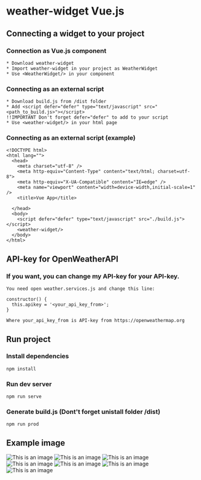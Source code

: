 # weather-widget Vue.js

## Connecting a widget to your project
### Connection as Vue.js component

```
* Download weather-widget
* Import weather-widget in your project as WeatherWidget
* Use <WeatherWidget/> in your component
```

### Connecting as an external script

```
* Download build.js from /dist folder
* Add <script defer="defer" type="text/javascript" src="<path_to_build.js>"></script>
!!IMPORTANT Don't forget defer="defer" to add to your script
* Use <weather-widget/> in your html page
```

### Connecting as an external script (example)
```
<!DOCTYPE html>
<html lang="">
  <head>
    <meta charset="utf-8" />
    <meta http-equiv="Content-Type" content="text/html; charset=utf-8">
    <meta http-equiv="X-UA-Compatible" content="IE=edge" />
    <meta name="viewport" content="width=device-width,initial-scale=1" />
    <title>Vue App</title>
    
  </head>
  <body>
    <script defer="defer" type="text/javascript" src="./build.js"></script>
    <weather-widget/>
  </body>
</html>
```

## API-key for OpenWeatherAPI
### If you want, you can change my API-key for your API-key.
```
You need open weather.services.js and change this line:

constructor() {
  this.apikey = '<your_api_key_from>';
}

Where your_api_key_from is API-key from https://openweathermap.org

```
## Run project
### Install dependencies 
```
npm install
```
### Run dev server
```
npm run serve
```
### Generate build.js (Dont't forget unistall folder /dist)
```
npm run prod
```


## Example image

![This is an image](https://github.com/SilentiumN/weather-widget/blob/38ae5dac692b156ab2831ccc1b9ced677ac0acd8/ReadmeIMG/%D0%A1%D0%BD%D0%B8%D0%BC%D0%BE%D0%BA%20%D1%8D%D0%BA%D1%80%D0%B0%D0%BD%D0%B0%202022-08-15%20%D0%B2%2015.49.52.png)
![This is an image](https://github.com/SilentiumN/weather-widget/blob/38ae5dac692b156ab2831ccc1b9ced677ac0acd8/ReadmeIMG/%D0%A1%D0%BD%D0%B8%D0%BC%D0%BE%D0%BA%20%D1%8D%D0%BA%D1%80%D0%B0%D0%BD%D0%B0%202022-08-15%20%D0%B2%2015.50.09.png)
![This is an image](https://github.com/SilentiumN/weather-widget/blob/38ae5dac692b156ab2831ccc1b9ced677ac0acd8/ReadmeIMG/%D0%A1%D0%BD%D0%B8%D0%BC%D0%BE%D0%BA%20%D1%8D%D0%BA%D1%80%D0%B0%D0%BD%D0%B0%202022-08-15%20%D0%B2%2016.08.07.png)
![This is an image](https://github.com/SilentiumN/weather-widget/blob/38ae5dac692b156ab2831ccc1b9ced677ac0acd8/ReadmeIMG/%D0%A1%D0%BD%D0%B8%D0%BC%D0%BE%D0%BA%20%D1%8D%D0%BA%D1%80%D0%B0%D0%BD%D0%B0%202022-08-15%20%D0%B2%2016.08.28.png)
![This is an image](https://github.com/SilentiumN/weather-widget/blob/38ae5dac692b156ab2831ccc1b9ced677ac0acd8/ReadmeIMG/%D0%A1%D0%BD%D0%B8%D0%BC%D0%BE%D0%BA%20%D1%8D%D0%BA%D1%80%D0%B0%D0%BD%D0%B0%202022-08-15%20%D0%B2%2016.08.44.png)
![This is an image](https://github.com/SilentiumN/weather-widget/blob/38ae5dac692b156ab2831ccc1b9ced677ac0acd8/ReadmeIMG/%D0%A1%D0%BD%D0%B8%D0%BC%D0%BE%D0%BA%20%D1%8D%D0%BA%D1%80%D0%B0%D0%BD%D0%B0%202022-08-15%20%D0%B2%2016.08.57.png)
![This is an image](https://github.com/SilentiumN/weather-widget/blob/38ae5dac692b156ab2831ccc1b9ced677ac0acd8/ReadmeIMG/%D0%A1%D0%BD%D0%B8%D0%BC%D0%BE%D0%BA%20%D1%8D%D0%BA%D1%80%D0%B0%D0%BD%D0%B0%202022-08-15%20%D0%B2%2016.09.03.png)




